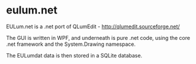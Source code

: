 # eulum.net
EULum.net is a .net port of QLumEdit - http://qlumedit.sourceforge.net/

The GUI is written in WPF, and underneath is pure .net code, using the core .net framework and the System.Drawing namespace.

The EULumdat data is then stored in a SQLite database.

